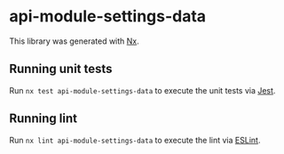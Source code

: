 # api-module-settings-data

This library was generated with [Nx](https://nx.dev).

## Running unit tests

Run `nx test api-module-settings-data` to execute the unit tests via [Jest](https://jestjs.io).

## Running lint

Run `nx lint api-module-settings-data` to execute the lint via [ESLint](https://eslint.org/).
